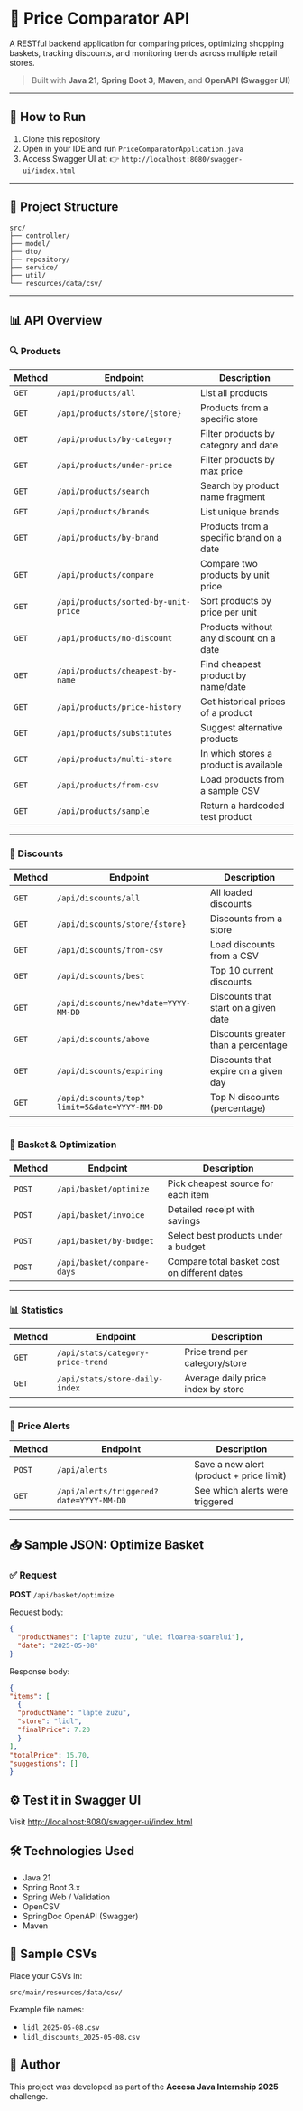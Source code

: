 # 🛒 Price Comparator API

A RESTful backend application for comparing prices, optimizing shopping baskets, tracking discounts, and monitoring trends across multiple retail stores.

> Built with **Java 21**, **Spring Boot 3**, **Maven**, and **OpenAPI (Swagger UI)**

---

## 🚀 How to Run

1. Clone this repository
2. Open in your IDE and run `PriceComparatorApplication.java`
3. Access Swagger UI at: 👉 `http://localhost:8080/swagger-ui/index.html`

---

## 📂 Project Structure

```plaintext
src/
├── controller/
├── model/
├── dto/
├── repository/
├── service/
├── util/
└── resources/data/csv/
```

---

## 📊 API Overview

### 🔍 Products

| Method | Endpoint                             | Description                              |
|--------|--------------------------------------|------------------------------------------|
| `GET`  | `/api/products/all`                  | List all products                        |
| `GET`  | `/api/products/store/{store}`        | Products from a specific store           |
| `GET`  | `/api/products/by-category`          | Filter products by category and date     |
| `GET`  | `/api/products/under-price`          | Filter products by max price             |
| `GET`  | `/api/products/search`               | Search by product name fragment          |
| `GET`  | `/api/products/brands`               | List unique brands                       |
| `GET`  | `/api/products/by-brand`             | Products from a specific brand on a date |
| `GET`  | `/api/products/compare`              | Compare two products by unit price       |
| `GET`  | `/api/products/sorted-by-unit-price` | Sort products by price per unit          |
| `GET`  | `/api/products/no-discount`          | Products without any discount on a date  |
| `GET`  | `/api/products/cheapest-by-name`     | Find cheapest product by name/date       |
| `GET`  | `/api/products/price-history`        | Get historical prices of a product       |
| `GET`  | `/api/products/substitutes`          | Suggest alternative products             |
| `GET`  | `/api/products/multi-store`          | In which stores a product is available   |
| `GET`  | `/api/products/from-csv`             | Load products from a sample CSV          |
| `GET`  | `/api/products/sample`               | Return a hardcoded test product          |

---

### 💸 Discounts

| Method | Endpoint                                     | Description                          |
|--------|----------------------------------------------|--------------------------------------|
| `GET`  | `/api/discounts/all`                         | All loaded discounts                 |
| `GET`  | `/api/discounts/store/{store}`               | Discounts from a store               |
| `GET`  | `/api/discounts/from-csv`                    | Load discounts from a CSV            |
| `GET`  | `/api/discounts/best`                        | Top 10 current discounts             |
| `GET`  | `/api/discounts/new?date=YYYY-MM-DD`         | Discounts that start on a given date |
| `GET`  | `/api/discounts/above`                       | Discounts greater than a percentage  |
| `GET`  | `/api/discounts/expiring`                    | Discounts that expire on a given day |
| `GET`  | `/api/discounts/top?limit=5&date=YYYY-MM-DD` | Top N discounts (percentage)         |

---

### 🧾 Basket & Optimization

| Method | Endpoint                   | Description                                  |
|--------|----------------------------|----------------------------------------------|
| `POST` | `/api/basket/optimize`     | Pick cheapest source for each item           |
| `POST` | `/api/basket/invoice`      | Detailed receipt with savings                |
| `POST` | `/api/basket/by-budget`    | Select best products under a budget          |
| `POST` | `/api/basket/compare-days` | Compare total basket cost on different dates |

---

### 📊 Statistics

| Method | Endpoint                          | Description                        |
|--------|-----------------------------------|------------------------------------|
| `GET`  | `/api/stats/category-price-trend` | Price trend per category/store     |
| `GET`  | `/api/stats/store-daily-index`    | Average daily price index by store |

---

### 🔔 Price Alerts

| Method | Endpoint                                | Description                              |
|--------|-----------------------------------------|------------------------------------------|
| `POST` | `/api/alerts`                           | Save a new alert (product + price limit) |
| `GET`  | `/api/alerts/triggered?date=YYYY-MM-DD` | See which alerts were triggered          |

---

## 📥 Sample JSON: Optimize Basket

### ✅ Request

**POST** `/api/basket/optimize`

Request body:
```json
{
  "productNames": ["lapte zuzu", "ulei floarea-soarelui"],
  "date": "2025-05-08"
}
```
Response body:
```json
{
"items": [
  {
  "productName": "lapte zuzu",
  "store": "lidl",
  "finalPrice": 7.20
  }
],
"totalPrice": 15.70,
"suggestions": []
}
```

## ⚙️ Test it in Swagger UI
Visit [http://localhost:8080/swagger-ui/index.html](http://localhost:8080/swagger-ui/index.html)


## 🛠️ Technologies Used

- Java 21
- Spring Boot 3.x
- Spring Web / Validation
- OpenCSV
- SpringDoc OpenAPI (Swagger)
- Maven

## 📄 Sample CSVs

Place your CSVs in:

```plaintext
src/main/resources/data/csv/
```

Example file names:

- `lidl_2025-05-08.csv`
- `lidl_discounts_2025-05-08.csv`


## 👤 Author

This project was developed as part of the **Accesa Java Internship 2025** challenge.
